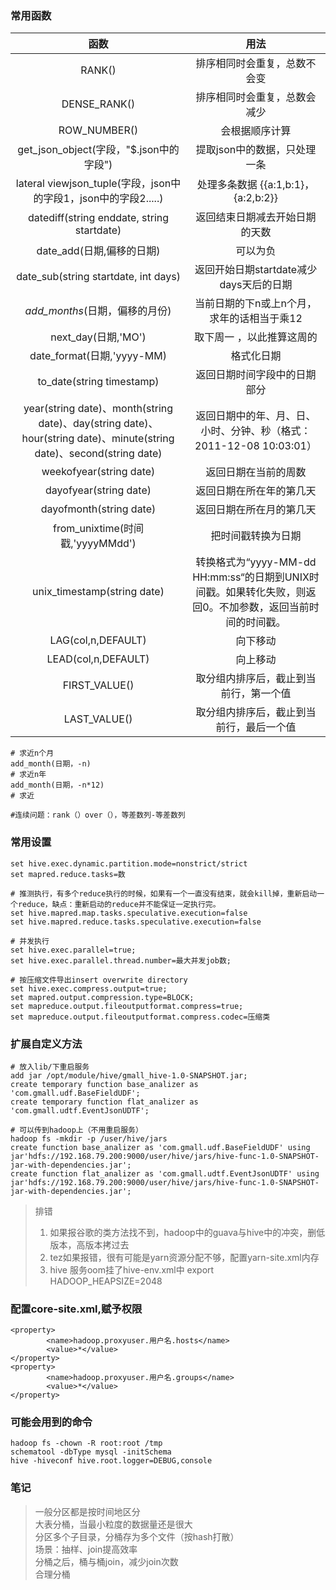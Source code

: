 ### 常用函数


|  函数   | 用法  |
|:------:|:------:|
| RANK() | 排序相同时会重复，总数不会变 |
| DENSE_RANK()  | 排序相同时会重复，总数会减少 |
| ROW_NUMBER()  | 会根据顺序计算 |
| get_json_object(字段，"$.json中的字段")   | 提取json中的数据，只处理一条 |
| lateral viewjson_tuple(字段，json中的字段1，json中的字段2.....)  | 处理多条数据  {{a:1,b:1}，{a:2,b:2}} |
| datediff(string enddate, string startdate) | 返回结束日期减去开始日期的天数 |
| date_add(日期,偏移的日期)  | 可以为负 |
| date_sub(string startdate, int days) | 返回开始日期startdate减少days天后的日期 |
| *add_months*(日期，偏移的月份) | 当前日期的下n或上n个月，求年的话相当于乘12 |
|next_day(日期,'MO')   |取下周一 ，以此推算这周的|
|date_format(日期,'yyyy-MM)|格式化日期|
|to_date(string timestamp)|返回日期时间字段中的日期部分|
|year(string date)、month(string date)、day(string date)、hour(string date)、minute(string date)、second(string date)|返回日期中的年、月、日、小时、分钟、秒（格式：2011-12-08 10:03:01）|
|weekofyear(string date)|返回日期在当前的周数|
|dayofyear(string date)|返回日期在所在年的第几天|
|dayofmonth(string date)|返回日期在所在月的第几天|
|from_unixtime(时间戳,'yyyyMMdd')|把时间戳转换为日期|
|unix_timestamp(string date)|转换格式为“yyyy-MM-dd HH:mm:ss“的日期到UNIX时间戳。如果转化失败，则返回0。不加参数，返回当前时间的时间戳。|
|LAG(col,n,DEFAULT) |向下移动|
|LEAD(col,n,DEFAULT) |向上移动|
|FIRST_VALUE()|取分组内排序后，截止到当前行，第一个值|
|LAST_VALUE()|取分组内排序后，截止到当前行，最后一个值|



```
# 求近n个月
add_month(日期，-n)
# 求近n年
add_month(日期，-n*12)
# 求近

#连续问题：rank（）over（），等差数列-等差数列
```



### 常用设置

```
set hive.exec.dynamic.partition.mode=nonstrict/strict
set mapred.reduce.tasks=数

# 推测执行，有多个reduce执行的时候，如果有一个一直没有结束，就会kill掉，重新启动一个reduce，缺点：重新启动的reduce并不能保证一定执行完。
set hive.mapred.map.tasks.speculative.execution=false
set hive.mapred.reduce.tasks.speculative.execution=false

# 并发执行
set hive.exec.parallel=true;
set hive.exec.parallel.thread.number=最大并发job数;

# 按压缩文件导出insert overwrite directory
set hive.exec.compress.output=true;
set mapred.output.compression.type=BLOCK;
set mapreduce.output.fileoutputformat.compress=true;
set mapreduce.output.fileoutputformat.compress.codec=压缩类 
```
### 扩展自定义方法
```
# 放入lib/下重启服务
add jar /opt/module/hive/gmall_hive-1.0-SNAPSHOT.jar;
create temporary function base_analizer as 'com.gmall.udf.BaseFieldUDF';
create temporary function flat_analizer as 'com.gmall.udtf.EventJsonUDTF';

# 可以传到hadoop上（不用重启服务）  
hadoop fs -mkdir -p /user/hive/jars
create function base_analizer as 'com.gmall.udf.BaseFieldUDF' using jar'hdfs://192.168.79.200:9000/user/hive/jars/hive-func-1.0-SNAPSHOT-jar-with-dependencies.jar';
create function flat_analizer as 'com.gmall.udtf.EventJsonUDTF' using jar'hdfs://192.168.79.200:9000/user/hive/jars/hive-func-1.0-SNAPSHOT-jar-with-dependencies.jar';
```

> 排错
>1. 如果报谷歌的类方法找不到，hadoop中的guava与hive中的冲突，删低版本，高版本拷过去  
>2. tez如果报错，很有可能是yarn资源分配不够，配置yarn-site.xml内存  
>3. hive 服务oom挂了hive-env.xml中 export HADOOP_HEAPSIZE=2048

### 配置core-site.xml,赋予权限
```
<property>
        <name>hadoop.proxyuser.用户名.hosts</name>
        <value>*</value>
</property>
<property>
        <name>hadoop.proxyuser.用户名.groups</name>
        <value>*</value>
</property>
```
### 可能会用到的命令
```
hadoop fs -chown -R root:root /tmp
schematool -dbType mysql -initSchema
hive -hiveconf hive.root.logger=DEBUG,console
```
### 笔记
>一般分区都是按时间地区分  
>大表分桶，当最小粒度的数据量还是很大  
>分区多个子目录，分桶存为多个文件（按hash打散）  
>场景：抽样、join提高效率  
>分桶之后，桶与桶join，减少join次数  
>合理分桶  